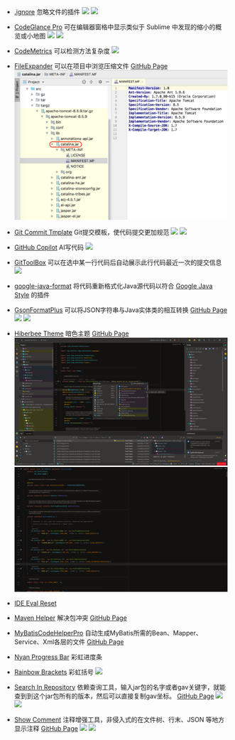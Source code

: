 - [.ignore](https://plugins.jetbrains.com/plugin/7495--ignore)
  忽略文件的插件
  ![](https://plugins.jetbrains.com/files/7495/screenshot_14958.png)
  ![](https://plugins.jetbrains.com/files/7495/screenshot_14959.png)

- [CodeGlance Pro](https://plugins.jetbrains.com/plugin/18824-codeglance-pro)
  可在编辑器窗格中显示类似于 Sublime 中发现的缩小的概览或小地图
  ![](https://plugins.jetbrains.com/files/18824/screenshot_c86a0fcb-9858-4471-9318-4c525c4d27c9)
  ![](https://plugins.jetbrains.com/files/18824/screenshot_25be7a29-ba39-49da-81e1-41f28dddd522)
  
- [CodeMetrics](https://plugins.jetbrains.com/plugin/12159-codemetrics)
可以检测方法复杂度
![](https://plugins.jetbrains.com/files/12159/screenshot_20024.png)

- [FileExpander](https://plugins.jetbrains.com/plugin/11940-file-expander)
可以在项目中浏览压缩文件
[GitHub Page](https://github.com/camork/file-expander-plugin)
![](https://raw.githubusercontent.com/Camork/file-expander-plugin/master/images/screenshot.png)

- [Git Commit Tmplate](https://plugins.jetbrains.com/plugin/9861-git-commit-template)
Git提交模板，使代码提交更加规范
![](https://plugins.jetbrains.com/files/9861/screenshot_17194.png)
![](https://plugins.jetbrains.com/files/9861/screenshot_17195.png)

- [GitHub Copilot](https://plugins.jetbrains.com/plugin/17718-github-copilot)
AI写代码
![](https://plugins.jetbrains.com/files/17718/screenshot_72dd36c5-4db8-4f8a-9c65-8994b537df95)

- [GitToolBox](https://plugins.jetbrains.com/plugin/7499-gittoolbox)
可以在选中某一行代码后自动展示此行代码最近一次的提交信息
![](https://img-blog.csdnimg.cn/20210915192739655.png?x-oss-process=image/watermark,type_ZHJvaWRzYW5zZmFsbGJhY2s,shadow_50,text_Q1NETiBA56Wl5qOu,size_20,color_FFFFFF,t_70,g_se,x_16)

- [google-java-format](https://plugins.jetbrains.com/plugin/8527-google-java-format)
将代码重新格式化Java源代码以符合 [Google Java Style](https://google.github.io/styleguide/javaguide.html) 的插件

- [GsonFormatPlus](https://plugins.jetbrains.com/plugin/14949-gsonformatplus)
可以将JSON字符串与Java实体类的相互转换
[GitHub Page](https://github.com/mars-men/GsonFormatPlus)
![](https://plugins.jetbrains.com/files/14949/screenshot_23132.png)
![](https://plugins.jetbrains.com/files/14949/screenshot_23133.png)

- [Hiberbee Theme](https://plugins.jetbrains.com/plugin/12118-hiberbee-theme)
暗色主题
[GitHub Page](https://github.com/hiberbee/themes)
![](https://github.com/hiberbee/jetbrains-ide-theme/raw/latest/screenshots/ide.png)
![](https://github.com/hiberbee/jetbrains-ide-theme/raw/latest/screenshots/code.png)

- [IDE Eval Reset]()


- [Maven Helper](https://plugins.jetbrains.com/plugin/7179-maven-helper)
解决包冲突
[GitHub Page](https://github.com/krasa/MavenHelper/)

- [MyBatisCodeHelperPro](https://plugins.jetbrains.com/plugin/14522-mybatiscodehelperpro-marketplace-edition-)
自动生成MyBatis所需的Bean、Mapper、Service、Xml各层的文件
[GitHub Page](https://github.com/gejun123456/MyBatisCodeHelper-Pro)

- [Nyan Progress Bar](https://plugins.jetbrains.com/plugin/8575-nyan-progress-bar)
彩虹进度条

- [Rainbow Brackets](https://plugins.jetbrains.com/plugin/10080-rainbow-brackets)
彩虹括号
![](https://plugins.jetbrains.com/files/10080/screenshot_17373.png)

- [Search In Repository](https://plugins.jetbrains.com/plugin/16427-search-in-repository)
依赖查询工具，输入jar包的名字或者gav关键字，就能查到到这个jar包所有的版本，然后可以直接复制gav坐标。
[GitHub Page](https://github.com/Kimentanm/search-in-repo)
![](https://plugins.jetbrains.com/files/16427/screenshot_3632607e-7ccc-42b0-978e-3636183a12b1)
![](https://plugins.jetbrains.com/files/16427/screenshot_4c5beff0-6bda-44ea-bc93-30e3a84d0b38)

- [Show Comment](https://plugins.jetbrains.com/plugin/18553-show-comment)
注释增强工具，非侵入式的在文件树、行末、JSON 等地方显示注释
[GitHub Page](https://github.com/Kimentanm/search-in-repo)
![](https://plugins.jetbrains.com/files/18553/screenshot_d26c952b-c1f7-483d-885b-449dc9f8a82a)
![](https://plugins.jetbrains.com/files/18553/screenshot_d80b6d6f-b85a-44c6-991e-3a673b23b75c)
